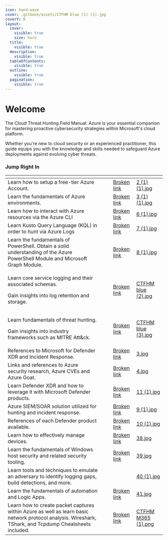 ```yaml
---
icon: hand-wave
cover: .gitbook/assets/CTFHM blue (1) (1).jpg
coverY: 0
layout:
  cover:
    visible: true
    size: hero
  title:
    visible: true
  description:
    visible: true
  tableOfContents:
    visible: true
  outline:
    visible: true
  pagination:
    visible: true
---
```


# Welcome

The Cloud Threat Hunting Field Manual: Azure is your essential companion for mastering proactive cybersecurity strategies within Microsoft's cloud platform.&#x20;

Whether you're new to cloud security or an experienced practitioner, this guide equips you with the knowledge and skills needed to safeguard Azure deployments against evolving cyber threats.



### **Jump Right In**

<table data-view="cards"><thead><tr><th></th><th></th><th></th><th data-hidden data-card-target data-type="content-ref"></th><th data-hidden data-card-cover data-type="files"></th></tr></thead><tbody><tr><td>Learn how to setup a free-tier Azure Account.</td><td></td><td></td><td><a href="broken-reference">Broken link</a></td><td><a href=".gitbook/assets/2 (1) (1).jpg">2 (1) (1).jpg</a></td></tr><tr><td>Learn the fundamentals of Azure environments.</td><td></td><td></td><td><a href="broken-reference">Broken link</a></td><td><a href=".gitbook/assets/3 (1) (1).jpg">3 (1) (1).jpg</a></td></tr><tr><td>Learn how to interact with Azure resources via the Azure CLI</td><td></td><td></td><td><a href="broken-reference">Broken link</a></td><td><a href=".gitbook/assets/6 (1).jpg">6 (1).jpg</a></td></tr><tr><td>Learn Kusto Query Language (KQL) in order to hunt via Azure Logs</td><td></td><td></td><td><a href="broken-reference">Broken link</a></td><td><a href=".gitbook/assets/7 (1).jpg">7 (1).jpg</a></td></tr><tr><td>Learn the fundamentals of PowerShell.  Obtain a solid understanding of the Azure PowerShell Module and Microsoft Graph Module.</td><td></td><td></td><td><a href="broken-reference">Broken link</a></td><td><a href=".gitbook/assets/8 (1).jpg">8 (1).jpg</a></td></tr><tr><td><p>Learn core service logging and their associated schemas. </p><p></p><p>Gain insights into log retention and storage. </p></td><td></td><td></td><td><a href="broken-reference">Broken link</a></td><td><a href=".gitbook/assets/CTFHM blue (2).jpg">CTFHM blue (2).jpg</a></td></tr><tr><td><p>Learn fundamentals of threat hunting. </p><p></p><p>Gain insights into industry frameworks such as MITRE Att&#x26;ck. </p></td><td></td><td></td><td><a href="broken-reference">Broken link</a></td><td><a href=".gitbook/assets/CTFHM blue (3).jpg">CTFHM blue (3).jpg</a></td></tr><tr><td>References to Microsoft for Defender XDR and Incident Response.</td><td></td><td></td><td><a href="broken-reference">Broken link</a></td><td><a href=".gitbook/assets/3.jpg">3.jpg</a></td></tr><tr><td>Links and references to Azure security research, Azure CVEs and Azure Goat.</td><td></td><td></td><td><a href="broken-reference">Broken link</a></td><td><a href=".gitbook/assets/4.jpg">4.jpg</a></td></tr><tr><td>Learn Defender XDR and how to leverage it with Microsoft Defender products. </td><td></td><td></td><td><a href="broken-reference">Broken link</a></td><td><a href=".gitbook/assets/11 (1).jpg">11 (1).jpg</a></td></tr><tr><td>Azure SIEM/SOAR solution utilized for hunting and incident response. </td><td></td><td></td><td><a href="broken-reference">Broken link</a></td><td><a href=".gitbook/assets/9 (1).jpg">9 (1).jpg</a></td></tr><tr><td>References of each Defender product available.</td><td></td><td></td><td><a href="broken-reference">Broken link</a></td><td><a href=".gitbook/assets/10 (1).jpg">10 (1).jpg</a></td></tr><tr><td>Learn how to effectively manage devices.</td><td></td><td></td><td><a href="broken-reference">Broken link</a></td><td><a href=".gitbook/assets/38.jpg">38.jpg</a></td></tr><tr><td>Learn the fundamentals of Windows host security and related security tooling.</td><td></td><td></td><td><a href="broken-reference">Broken link</a></td><td><a href=".gitbook/assets/39.jpg">39.jpg</a></td></tr><tr><td>Learn tools and techniques to emulate an adversary to identify logging gaps, build detections, and more.</td><td></td><td></td><td></td><td><a href=".gitbook/assets/40 (1).jpg">40 (1).jpg</a></td></tr><tr><td>Learn the fundamentals of automation and Logic Apps.</td><td></td><td></td><td><a href="broken-reference">Broken link</a></td><td><a href=".gitbook/assets/41.jpg">41.jpg</a></td></tr><tr><td>Learn how to create packet captures within Azure as well as learn basic network protocol analysis. Wireshark, TShark, and Tcpdump Cheatsheets included. </td><td></td><td></td><td><a href="broken-reference">Broken link</a></td><td><a href=".gitbook/assets/CTFHM M365 (1).png">CTFHM M365 (1).png</a></td></tr></tbody></table>

